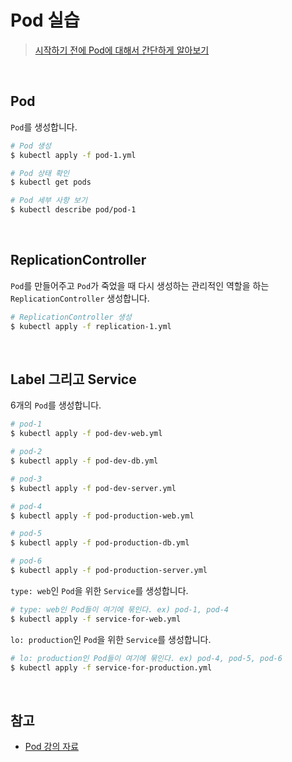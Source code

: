 # Pod 실습

> [시작하기 전에 Pod에 대해서 간단하게 알아보기](https://github.com/bestdevhyo1225/dev-log/blob/master/Kubernetes/Pod.md)

<br>

## Pod

`Pod`를 생성합니다.

```sh
# Pod 생성
$ kubectl apply -f pod-1.yml

# Pod 상태 확인
$ kubectl get pods

# Pod 세부 사항 보기
$ kubectl describe pod/pod-1
```

<br>

## ReplicationController

`Pod`를 만들어주고 `Pod`가 죽었을 때 다시 생성하는 관리적인 역할을 하는 `ReplicationController` 생성합니다.

```sh
# ReplicationController 생성
$ kubectl apply -f replication-1.yml
```

<br>

## Label 그리고 Service

6개의 `Pod`를 생성합니다.

```sh
# pod-1
$ kubectl apply -f pod-dev-web.yml

# pod-2
$ kubectl apply -f pod-dev-db.yml

# pod-3
$ kubectl apply -f pod-dev-server.yml

# pod-4
$ kubectl apply -f pod-production-web.yml

# pod-5
$ kubectl apply -f pod-production-db.yml

# pod-6
$ kubectl apply -f pod-production-server.yml
```

`type: web`인 `Pod`을 위한 `Service`를 생성합니다.

```sh
# type: web인 Pod들이 여기에 묶인다. ex) pod-1, pod-4
$ kubectl apply -f service-for-web.yml
```

`lo: production`인 `Pod`을 위한 `Service`를 생성합니다.

```sh
# lo: production인 Pod들이 여기에 묶인다. ex) pod-4, pod-5, pod-6
$ kubectl apply -f service-for-production.yml
```

<br>

## 참고

- [Pod 강의 자료](https://kubetm.github.io/practice/beginner/object-pod/)
